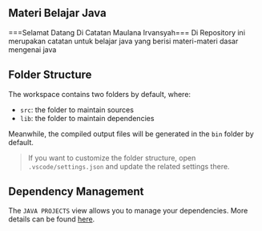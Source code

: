 ## Materi Belajar Java

===Selamat Datang Di Catatan Maulana Irvansyah===
Di Repository ini merupakan catatan untuk belajar java yang berisi materi-materi dasar mengenai java

## Folder Structure

The workspace contains two folders by default, where:

- `src`: the folder to maintain sources
- `lib`: the folder to maintain dependencies

Meanwhile, the compiled output files will be generated in the `bin` folder by default.

> If you want to customize the folder structure, open `.vscode/settings.json` and update the related settings there.

## Dependency Management

The `JAVA PROJECTS` view allows you to manage your dependencies. More details can be found [here](https://github.com/microsoft/vscode-java-dependency#manage-dependencies).
